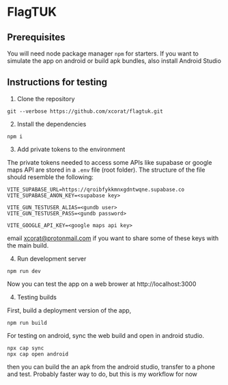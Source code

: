 # FlagTUK

## Prerequisites

You will need node package manager `npm` for starters. If you want to simulate the app on android or build apk bundles, also install Android Studio

## Instructions for testing

1. Clone the repository
```
git --verbose https://github.com/xcorat/flagtuk.git
```
2. Install the dependencies
```
npm i
```
3. Add private tokens to the environment

The private tokens needed to access some APIs like supabase or google maps API are stored in a `.env` file (root folder). The structure of the file should resemble the following:
```
VITE_SUPABASE_URL=https://qroibfykkmnxgdntwqne.supabase.co
VITE_SUPABASE_ANON_KEY=<supabase key>

VITE_GUN_TESTUSER_ALIAS=<gundb user>
VITE_GUN_TESTUSER_PASS=<gundb password>

VITE_GOOGLE_API_KEY=<google maps api key>
```

email xcorat@protonmail.com if you want to share some of these keys with the main build.

4. Run development server
```
npm run dev
```

Now you can test the app on a web brower at http://localhost:3000

4. Testing builds

First, build a deployment version of the app,
```
npm run build
```

For testing on android, sync the web build and open in android studio.
```
npx cap sync
npx cap open android
```

then you can build the an apk from the android studio, transfer to a phone and test. Probably faster way to do, but this is my workflow for now
